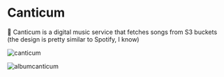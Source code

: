 # Canticum
🎵 Canticum is a digital music service that fetches songs from S3 buckets (the design is pretty similar to Spotify, I know)

![canticum](https://user-images.githubusercontent.com/120139042/232338594-60178acb-6b59-4198-8fea-adc651e67fce.png)

![albumcanticum](https://user-images.githubusercontent.com/120139042/232344027-dd26d070-091a-4c9a-bc58-119861d8ec79.png)


